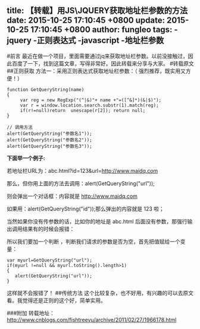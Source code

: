 title: 【转载】用JS\JQUERY获取地址栏参数的方法
date: 2015-10-25 17:10:45 +0800
update: 2015-10-25 17:10:45 +0800
author: fungleo
tags:
    -jquery
    -正则表达式
    -javascript
    -地址栏参数
---

#前言
最近在做一个项目，里面需要通过jq来获取地址栏参数。以前没接触过，因此百度了一下，找到这篇文章，写得非常好。因此转载来分享与大家。
#转载原文
##正则获取
方法一：采用正则表达式获取地址栏参数：（ 强烈推荐，既实用又方便！）
```
function GetQueryString(name)
{
     var reg = new RegExp("(^|&)"+ name +"=([^&]*)(&|$)");
     var r = window.location.search.substr(1).match(reg);
     if(r!=null)return  unescape(r[2]); return null;
}
 
// 调用方法
alert(GetQueryString("参数名1"));
alert(GetQueryString("参数名2"));
alert(GetQueryString("参数名3"));

```
**下面举一个例子:**

若地址栏URL为：abc.html?id=123&url=http://www.maidq.com

那么，但你用上面的方法去调用：alert(GetQueryString("url"));

则会弹出一个对话框：内容就是 http://www.maidq.com

如果用：alert(GetQueryString("id"));那么弹出的内容就是 123 啦；

当然如果你没有传参数的话，比如你的地址是 abc.html 后面没有参数，那强行输出调用结果有的时候会报错：

所以我们要加一个判断 ，判断我们请求的参数是否为空，首先把值赋给一个变量：

```
var myurl=GetQueryString("url");
if(myurl !=null && myurl.toString().length>1)
{
   alert(GetQueryString("url"));
}
```
这样就不会报错了！
##传统方法
这个比较复杂，也不好用，有兴趣的可以去原文看。我觉得还是正则的这个好，简单实用。

###附加
转载地址：http://www.cnblogs.com/fishtreeyu/archive/2011/02/27/1966178.html
